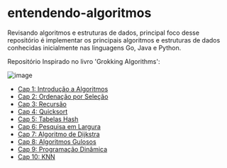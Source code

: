 # entendendo-algoritmos
Revisando algoritmos e estruturas de dados, principal foco desse repositório é implementar os principais algoritmos e estruturas de dados conhecidas inicialmente nas linguagens Go, Java e Python.

Repositório Inspirado no livro 'Grokking Algorithms':

![image](https://github.com/MarioLuiz/entendendo-algoritmos/assets/11471499/8aec5449-e415-4aa1-bf82-4098fac91a47)

- [Cap 1: Introdução a Algoritmos]()
- [Cap 2: Ordenação por Seleção]()
- [Cap 3: Recursão]()
- [Cap 4: Quicksort]()
- [Cap 5: Tabelas Hash]()
- [Cap 6: Pesquisa em Largura]()
- [Cap 7: Algoritmo de Dijkstra]()
- [Cap 8: Algoritmos Gulosos]()
- [Cap 9: Programação Dinâmica]()
- [Cap 10: KNN]()
